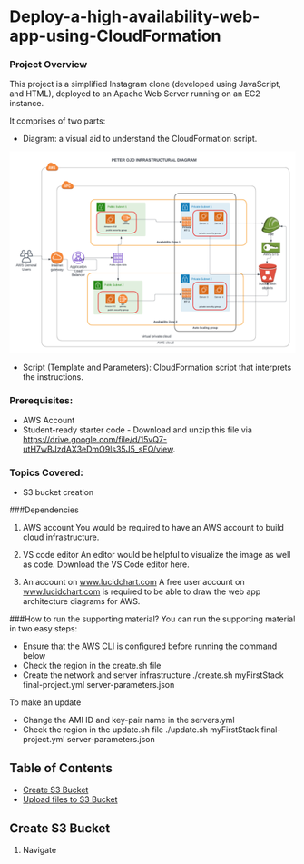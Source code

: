 # Deploy-a-high-availability-web-app-using-CloudFormation

### Project Overview
This project is a simplified Instagram clone (developed using JavaScript, and HTML), deployed to an Apache Web Server running on an EC2 instance.

It comprises of two parts:
- Diagram: a visual aid to understand the CloudFormation script.

<img alt="infrastructural diagram" src="screenshots/INFRASTRUCTURAL DIAGRAM.png">

- Script (Template and Parameters): CloudFormation script that interprets the instructions.


### Prerequisites:
- AWS Account
- Student-ready starter code - Download and unzip this file via https://drive.google.com/file/d/15vQ7-utH7wBJzdAX3eDmO9ls35J5_sEQ/view.

### Topics Covered:
- S3 bucket creation


###Dependencies
1. AWS account
You would be required to have an AWS account to build cloud infrastructure.

2. VS code editor
An editor would be helpful to visualize the image as well as code. Download the VS Code editor here.

3. An account on www.lucidchart.com
A free user account on www.lucidchart.com is required to be able to draw the web app architecture diagrams for AWS.


###How to run the supporting material?
You can run the supporting material in two easy steps:
- Ensure that the AWS CLI is configured before running the command below
- Check the region in the create.sh file
- Create the network and server infrastructure
./create.sh myFirstStack final-project.yml server-parameters.json

To make an update
- Change the AMI ID and key-pair name in the servers.yml
- Check the region in the update.sh file
./update.sh myFirstStack final-project.yml server-parameters.json

## Table of Contents

- [Create S3 Bucket](#create-s3-bucket) 
- [Upload files to S3 Bucket](#upload-files-to-s3-bucket)


## Create S3 Bucket

1. Navigate 

